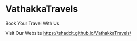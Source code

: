 # VathakkaTravels
Book Your Travel With Us

Visit Our Website
https://shadclt.github.io/VathakkaTravels/
